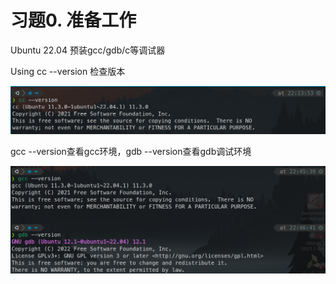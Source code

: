 # 习题0. 准备工作

Ubuntu 22.04 预装gcc/gdb/c等调试器

Using cc --version 检查版本

![Untitled](IMAGE/Untitled.png)

gcc --version查看gcc环境，gdb --version查看gdb调试环境

![Untitled](IMAGE/Untitled%201.png)